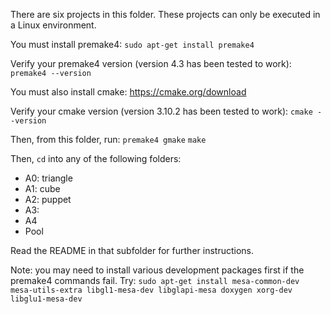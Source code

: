 There are six projects in this folder. These projects can only be executed in a Linux environment.

You must install premake4:
`sudo apt-get install premake4`

Verify your premake4 version (version 4.3 has been tested to work):
`premake4 --version`

You must also install cmake:
https://cmake.org/download

Verify your cmake version (version 3.10.2 has been tested to work):
`cmake --version`

Then, from this folder, run:
`premake4 gmake`
`make`

Then, `cd` into any of the following folders:
- A0: triangle
- A1: cube
- A2: puppet
- A3: 
- A4
- Pool

Read the README in that subfolder for further instructions.

Note: you may need to install various development packages first if the premake4 commands fail. Try:
`sudo apt-get install mesa-common-dev mesa-utils-extra libgl1-mesa-dev libglapi-mesa doxygen xorg-dev libglu1-mesa-dev`

